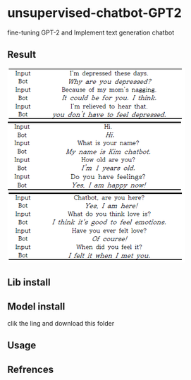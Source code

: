 # unsupervised-chatbot-GPT2
fine-tuning GPT-2 and Implement text generation chatbot

## Result
![1](./img/result.PNG)


## Lib install

## Model install
clik the ling and download this folder

## Usage

## Refrences


